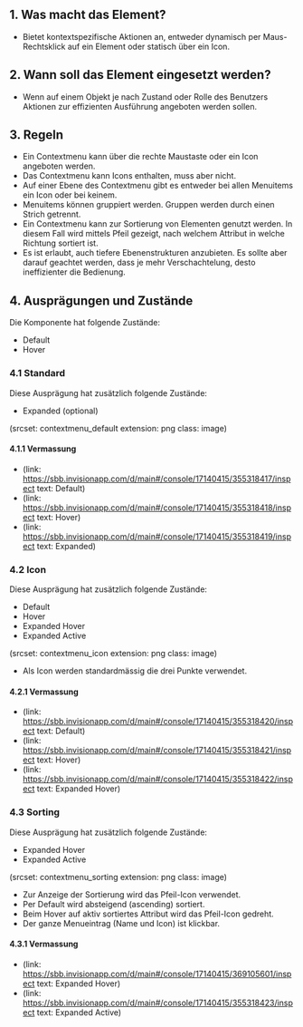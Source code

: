 ## 1. Was macht das Element?
* Bietet kontextspezifische Aktionen an, entweder dynamisch per Maus-Rechtsklick auf ein Element oder statisch über ein Icon.

## 2. Wann soll das Element eingesetzt werden?
* Wenn auf einem Objekt je nach Zustand oder Rolle des Benutzers Aktionen zur effizienten Ausführung angeboten werden sollen.

## 3. Regeln
* Ein Contextmenu kann über die rechte Maustaste oder ein Icon angeboten werden.
* Das Contextmenu kann Icons enthalten, muss aber nicht.
* Auf einer Ebene des Contextmenu gibt es entweder bei allen Menuitems ein Icon oder bei keinem. 
* Menuitems können gruppiert werden. Gruppen werden durch einen Strich getrennt.
* Ein Contextmenu kann zur Sortierung von Elementen genutzt werden. In diesem Fall wird mittels Pfeil gezeigt, nach welchem Attribut in welche Richtung sortiert ist.
* Es ist erlaubt, auch tiefere Ebenenstrukturen anzubieten. Es sollte aber darauf geachtet werden, dass je mehr Verschachtelung, desto ineffizienter die Bedienung.

## 4. Ausprägungen und Zustände
Die Komponente hat folgende Zustände:
* Default
* Hover

### 4.1 Standard
Diese Ausprägung hat zusätzlich folgende Zustände:
* Expanded (optional)

(srcset: contextmenu_default extension: png class: image)

#### 4.1.1 Vermassung
* (link: https://sbb.invisionapp.com/d/main#/console/17140415/355318417/inspect text: Default)
* (link: https://sbb.invisionapp.com/d/main#/console/17140415/355318418/inspect text: Hover)
* (link: https://sbb.invisionapp.com/d/main#/console/17140415/355318419/inspect text: Expanded)

### 4.2 Icon
Diese Ausprägung hat zusätzlich folgende Zustände:
* Default
* Hover
* Expanded Hover
* Expanded Active

(srcset: contextmenu_icon extension: png class: image)
* Als Icon werden standardmässig die drei Punkte verwendet. 

#### 4.2.1 Vermassung
* (link: https://sbb.invisionapp.com/d/main#/console/17140415/355318420/inspect text: Default)
* (link: https://sbb.invisionapp.com/d/main#/console/17140415/355318421/inspect text: Hover)
* (link: https://sbb.invisionapp.com/d/main#/console/17140415/355318422/inspect text: Expanded Hover)

### 4.3 Sorting
Diese Ausprägung hat zusätzlich folgende Zustände:
* Expanded Hover
* Expanded Active

(srcset: contextmenu_sorting extension: png class: image)
* Zur Anzeige der Sortierung wird das Pfeil-Icon verwendet.
* Per Default wird absteigend (ascending) sortiert.
* Beim Hover auf aktiv sortiertes Attribut wird das Pfeil-Icon gedreht.
* Der ganze Menueintrag (Name und Icon) ist klickbar.

#### 4.3.1 Vermassung
* (link: https://sbb.invisionapp.com/d/main#/console/17140415/369105601/inspect text: Expanded Hover)
* (link: https://sbb.invisionapp.com/d/main#/console/17140415/355318423/inspect text: Expanded Active)
